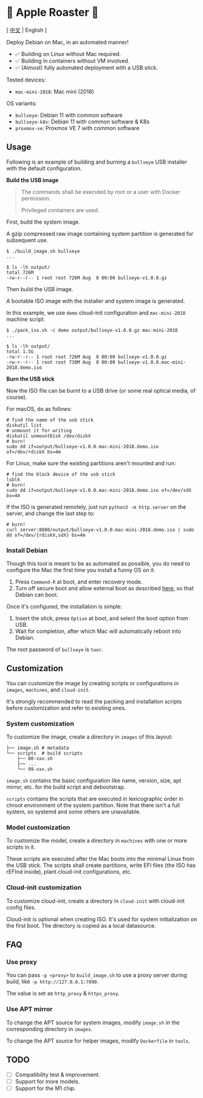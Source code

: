 # 🍎 Apple Roaster 🍢

[ [中文](README.md) | English ]

Deploy Debian on Mac, in an automated manner!

- ✅ Building on Linux without Mac required.
- ✅ Building in containers without VM involved.
- ✅ (Almost) fully automated deployment with a USB stick.

Tested devices:

- `mac-mini-2018`: Mac mini (2018)

OS variants:

- `bullseye`: Debian 11 with common software
- `bullseye-k8s`: Debian 11 with common software & K8s
- `proxmox-ve`: Proxmox VE 7 with common software

## Usage

Following is an example of building and burning a `bullseye` USB installer with the default configuration.

**Build the USB image**

> The commands shall be executed by root or a user with Docker permission.
>
> Privileged containers are used.

First, build the system image.

A gzip compressed raw image containing system partition is generated for subsequent use.

```shell
$ ./build_image.sh bullseye
...

$ ls -lh output/
total 726M
-rw-r--r-- 1 root root 726M Aug  8 00:00 bullseye-v1.0.0.gz
```

Then build the USB image.

A bootable ISO image with the installer and system image is generated.

In this example, we use `demo` cloud-init configuration and `mac-mini-2018` machine script.

```shell
$ ./pack_iso.sh -c demo output/bullseye-v1.0.0.gz mac-mini-2018
...

$ ls -lh output/
total 1.5G
-rw-r--r-- 1 root root 726M Aug  8 00:00 bullseye-v1.0.0.gz
-rw-r--r-- 1 root root 738M Aug  8 00:00 bullseye-v1.0.0.mac-mini-2018.demo.iso
```

**Burn the USB stick**

Now the ISO file can be burnt to a USB drive (or some real optical media, of course).

For macOS, do as follows:

```shell
# find the name of the usb stick
diskutil list
# unmount it for writing
diskutil unmountDisk /dev/diskX
# burn!
sudo dd if=output/bullseye-v1.0.0.mac-mini-2018.demo.iso of=/dev/rdiskX bs=4m
```

For Linux, make sure the existing partitions aren't mounted and run:

```shell
# find the block device of the usb stick
lsblk
# burn!
sudo dd if=output/bullseye-v1.0.0.mac-mini-2018.demo.iso of=/dev/sdX bs=4m
```

If the ISO is generated remotely, just run `python3 -m http.server` on the server, and change the last step to:

```shell
# burn!
curl server:8000/output/bullseye-v1.0.0.mac-mini-2018.demo.iso | sudo dd of=/dev/{rdiskX,sdX} bs=4m
```

### Install Debian

Though this tool is meant to be as automated as possible, you do need to configure the Mac the first time you install a funny OS on it.

1. Press `Command-R` at boot, and enter recovery mode.
2. Turn off secure boot and allow external boot as described [here](https://support.apple.com/en-us/HT208198), so that Debian can boot.

Once it's configured, the installation is simple:

1. Insert the stick, press `Option` at boot, and select the boot option from USB.
2. Wait for completion, after which Mac will automatically reboot into Debian.

The root password of `bullseye` is `toor`.

## Customization

You can customize the image by creating scripts or configurations in `images`, `machines`, and `cloud-init`.

It's strongly recommended to read the packing and installation scripts before customization and refer to existing ones.

### System customization

To customize the image, create a directory in `images` of this layout:

```
├── image.sh # metadata
└── scripts  # build scripts
    ├── 00-xxx.sh
    ├── ...
    └── 99-xxx.sh
```

`image.sh` contains the basic configuration like name, version, size, apt mirror, etc. for the build script and debootstrap.

`scripts` contains the scripts that are executed in lexicographic order in chroot environment of the system partition. Note that there isn't a full system, so systemd and some others are unavailable.

### Model customization

To customize the model, create a directory in `machines` with one or more scripts in it.

These scripts are executed after the Mac boots into the minimal Linux from the USB stick. The scripts shall create partitions, write EFI files (the ISO has rEFInd inside), plant cloud-init configurations, etc.

### Cloud-init customization

To customize cloud-init, create a directory in `cloud-init` with cloud-init config files.

Cloud-init is optional when creating ISO. It's used for system initialization on the first boot. The directory is copied as a local datasource.

## FAQ

### Use proxy

You can pass `-p <proxy>` to `build_image.sh` to use a proxy server during build, like `-p http://127.0.0.1:7890`.

The value is set as `http_proxy` & `https_proxy`.

### Use APT mirror

To change the APT source for system images, modify `image.sh` in the corresponding directory in `images`.

To change the APT source for helper images, modify `Dockerfile` in `tools`.

## TODO

- [ ] Compatibility test & improvement.
- [ ] Support for more models.
- [ ] Support for the M1 chip.
